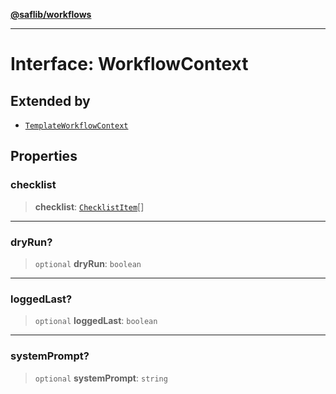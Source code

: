 [**@saflib/workflows**](../index.md)

***

# Interface: WorkflowContext

## Extended by

- [`TemplateWorkflowContext`](TemplateWorkflowContext.md)

## Properties

### checklist

> **checklist**: [`ChecklistItem`](ChecklistItem.md)[]

***

### dryRun?

> `optional` **dryRun**: `boolean`

***

### loggedLast?

> `optional` **loggedLast**: `boolean`

***

### systemPrompt?

> `optional` **systemPrompt**: `string`
